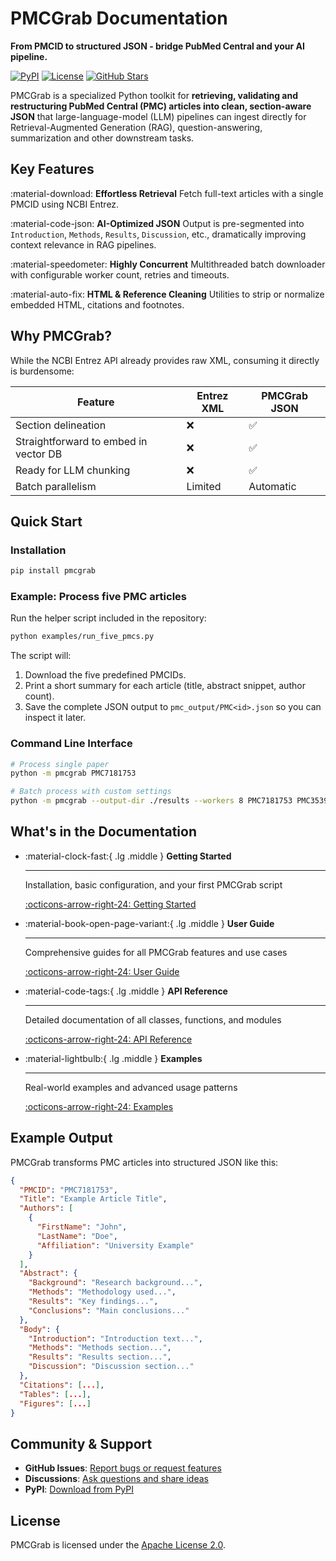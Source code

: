 # PMCGrab Documentation

**From PMCID to structured JSON - bridge PubMed Central and your AI pipeline.**

[![PyPI](https://img.shields.io/pypi/v/PMCGrab.svg)](https://pypi.org/project/PMCGrab/)
[![License](https://img.shields.io/badge/License-Apache%202.0-blue.svg)](https://github.com/rajdeepmondaldotcom/pmcgrab/blob/main/LICENSE)
[![GitHub Stars](https://img.shields.io/github/stars/rajdeepmondaldotcom/pmcgrab?style=social)](https://github.com/rajdeepmondaldotcom/pmcgrab)

PMCGrab is a specialized Python toolkit for **retrieving, validating and restructuring PubMed Central (PMC) articles into clean, section-aware JSON** that large-language-model (LLM) pipelines can ingest directly for Retrieval-Augmented Generation (RAG), question-answering, summarization and other downstream tasks.

## Key Features

:material-download: **Effortless Retrieval**
Fetch full-text articles with a single PMCID using NCBI Entrez.

:material-code-json: **AI-Optimized JSON**
Output is pre-segmented into `Introduction`, `Methods`, `Results`, `Discussion`, etc., dramatically improving context relevance in RAG pipelines.

:material-speedometer: **Highly Concurrent**
Multithreaded batch downloader with configurable worker count, retries and timeouts.

:material-auto-fix: **HTML & Reference Cleaning**
Utilities to strip or normalize embedded HTML, citations and footnotes.

## Why PMCGrab?

While the NCBI Entrez API already provides raw XML, consuming it directly is burdensome:

| Feature                               | Entrez XML | PMCGrab JSON |
| ------------------------------------- | ---------- | ------------ |
| Section delineation                   | ❌         | ✅           |
| Straightforward to embed in vector DB | ❌         | ✅           |
| Ready for LLM chunking                | ❌         | ✅           |
| Batch parallelism                     | Limited    | Automatic    |

## Quick Start

### Installation

```bash
pip install pmcgrab
```

### Example: Process five PMC articles

Run the helper script included in the repository:

```bash
python examples/run_five_pmcs.py
```

The script will:

1. Download the five predefined PMCIDs.
2. Print a short summary for each article (title, abstract snippet, author count).
3. Save the complete JSON output to `pmc_output/PMC<id>.json` so you can inspect it later.

### Command Line Interface

```bash
# Process single paper
python -m pmcgrab PMC7181753

# Batch process with custom settings
python -m pmcgrab --output-dir ./results --workers 8 PMC7181753 PMC3539614
```

## What's in the Documentation

<div class="grid cards" markdown>

- :material-clock-fast:{ .lg .middle } **Getting Started**

  ***

  Installation, basic configuration, and your first PMCGrab script

  [:octicons-arrow-right-24: Getting Started](getting-started/installation.md)

- :material-book-open-page-variant:{ .lg .middle } **User Guide**

  ***

  Comprehensive guides for all PMCGrab features and use cases

  [:octicons-arrow-right-24: User Guide](user-guide/basic-usage.md)

- :material-code-tags:{ .lg .middle } **API Reference**

  ***

  Detailed documentation of all classes, functions, and modules

  [:octicons-arrow-right-24: API Reference](api/core.md)

- :material-lightbulb:{ .lg .middle } **Examples**

  ***

  Real-world examples and advanced usage patterns

  [:octicons-arrow-right-24: Examples](examples/python-examples.md)

</div>

## Example Output

PMCGrab transforms PMC articles into structured JSON like this:

```json
{
  "PMCID": "PMC7181753",
  "Title": "Example Article Title",
  "Authors": [
    {
      "FirstName": "John",
      "LastName": "Doe",
      "Affiliation": "University Example"
    }
  ],
  "Abstract": {
    "Background": "Research background...",
    "Methods": "Methodology used...",
    "Results": "Key findings...",
    "Conclusions": "Main conclusions..."
  },
  "Body": {
    "Introduction": "Introduction text...",
    "Methods": "Methods section...",
    "Results": "Results section...",
    "Discussion": "Discussion section..."
  },
  "Citations": [...],
  "Tables": [...],
  "Figures": [...]
}
```

## Community & Support

- **GitHub Issues**: [Report bugs or request features](https://github.com/rajdeepmondaldotcom/pmcgrab/issues)
- **Discussions**: [Ask questions and share ideas](https://github.com/rajdeepmondaldotcom/pmcgrab/discussions)
- **PyPI**: [Download from PyPI](https://pypi.org/project/pmcgrab/)

## License

PMCGrab is licensed under the [Apache License 2.0](about/license.md).
